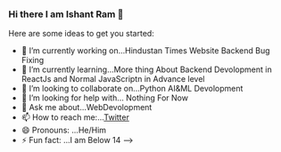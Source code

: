 ### Hi there I am Ishant Ram 👋

Here are some ideas to get you started:

- 🔭 I’m currently working on...Hindustan Times Website Backend Bug Fixing
- 🌱 I’m currently learning...More thing About Backend Devolopment in ReactJs and Normal JavaScriptn in Advance level
- 👯 I’m looking to collaborate on...Python AI&ML Devolopment
- 🤔 I’m looking for help with... Nothing For Now
- 💬 Ask me about...WebDevolopment
- 📫 How to reach me:...[Twitter](https://twitter.com/IshantRam)
- 😄 Pronouns: ...He/Him
- ⚡ Fun fact: ...I am Below 14
-->
